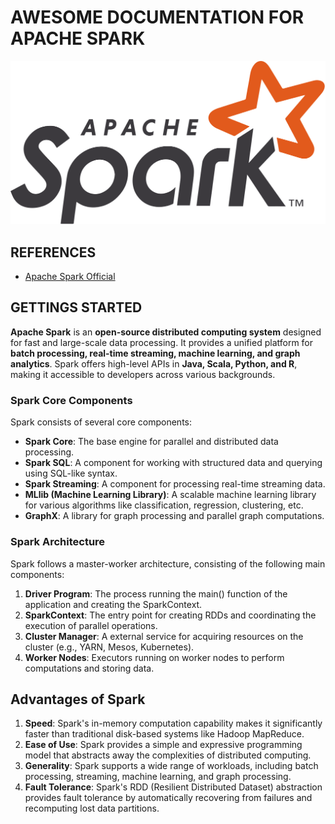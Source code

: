# AWESOME DOCUMENTATION FOR APACHE SPARK

![apache-spark-icon](./artefacts/apache-spark-icon.png)

## REFERENCES
* [Apache Spark Official](https://spark.apache.org/)

## GETTINGS STARTED

**Apache Spark** is an **open-source distributed computing system** designed for fast and large-scale data processing. It provides a unified platform for **batch processing, real-time streaming, machine learning, and graph analytics**. Spark offers high-level APIs in **Java, Scala, Python, and R**, making it accessible to developers across various backgrounds.

### Spark Core Components

Spark consists of several core components:

- **Spark Core**: The base engine for parallel and distributed data processing.
- **Spark SQL**: A component for working with structured data and querying using SQL-like syntax.
- **Spark Streaming**: A component for processing real-time streaming data.
- **MLlib (Machine Learning Library)**: A scalable machine learning library for various algorithms like classification, regression, clustering, etc.
- **GraphX**: A library for graph processing and parallel graph computations.

### Spark Architecture

Spark follows a master-worker architecture, consisting of the following main components:

1. **Driver Program**: The process running the main() function of the application and creating the SparkContext.
2. **SparkContext**: The entry point for creating RDDs and coordinating the execution of parallel operations.
3. **Cluster Manager**: A external service for acquiring resources on the cluster (e.g., YARN, Mesos, Kubernetes).
4. **Worker Nodes**: Executors running on worker nodes to perform computations and storing data.

## Advantages of Spark

1. **Speed**: Spark's in-memory computation capability makes it significantly faster than traditional disk-based systems like Hadoop MapReduce.
2. **Ease of Use**: Spark provides a simple and expressive programming model that abstracts away the complexities of distributed computing.
3. **Generality**: Spark supports a wide range of workloads, including batch processing, streaming, machine learning, and graph processing.
4. **Fault Tolerance**: Spark's RDD (Resilient Distributed Dataset) abstraction provides fault tolerance by automatically recovering from failures and recomputing lost data partitions.